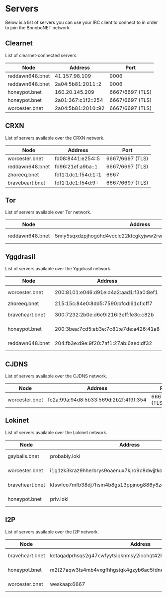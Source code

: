 Servers
=======

Below is a list of servers you can use your IRC client to connect to in order to join the BonoboNET network.

## Clearnet

List of clearnet-connected servers.

| Node      |  Address    | Port     |
|-----------|-------------|----------|
| reddawn648.bnet | 41.157.98.109 | 9006 |
| reddawn648.bnet | 2a04:5b81:2011::2 | 9006 |
| honeypot.bnet | 160.20.145.209 | 6667/6697 (TLS) |
| honeypot.bnet | 2a01:367:c1f2::254 | 6667/6697 (TLS) |
| worcester.bnet | 2a04:5b81:2010::92 | 6667/6697 (TLS) |

## CRXN

List of servers available over the CRXN network.

| Node      |  Address    | Port     |
|-----------|-------------|----------|
| worcester.bnet | fd08:8441:e254::5 | 6667/6697 (TLS) |
| reddawn648.bnet | fd96:21ef:a9ba::1 | 6667/6697 (TLS) |
| zhoreeq.bnet | fdf1:1dc1:f54d:1::1 | 6667 |
| bravebeart.bnet | fdf1:1dc1:f54d:9:: | 6667/6697 (TLS) |

## Tor

List of servers available over Tor network.

| Node      |  Address    | Port     |
|-----------|-------------|----------|
| reddawn648.bnet | 5miy5sqxdzpjhogohd4voclc22ktcgkyjww2rwgs6j7ygsa7tdai7cqd.onion | 6667/6697 (TLS) |

## Yggdrasil

List of servers available over the Yggdrasil network.

| Node      |  Address    | Port     |
|-----------|-------------|----------|
| worcester.bnet | 200:8101:e046:d91e:d4a2:aad1:f3a0:8ef1 | 6667/6697 (TLS) |
| zhoreeq.bnet | 215:15c:84e0:8dd5:7590:bfcd:61cf:cff7 | 6667 |
| braveheart.bnet | 300:7232:2b0e:d6e9:216:3eff:fe3c:c82b | 6667/6697 (TLS) |
| honeypot.bnet | 200:3bea:7cd5:eb3e:7c81:e7de:a426:41a8 | 6667/6697 (TLS) |
| reddawn648.bnet | 204:fb3e:d9e:9f20:7af1:27ab:6aed:df32 | 6667/6697 (TLS) |

## CJDNS

List of servers available over the CJDNS network.

| Node      |  Address    | Port     |
|-----------|-------------|----------|
| worcester.bnet | fc2a:99a:94d8:5b33:569d:2b2f:4f9f:354 | 6667/6697 (TLS) |

## Lokinet

List of servers available over the Lokinet network.

| Node      |  Address    | Port     |
|-----------|-------------|----------|
| gayballs.bnet | probably.loki | No SSL/TLS |
| worcester.bnet | i1g1zk3kraz9hherbrys9oaenux7kjro9c8dwjjtkong4m6eydfy.loki | 6667/6697 (TLS) |
| braveheart.bnet | kfswfco7mfb38dj7hsm4b8gs13ppjnog886y8zcgzno4jt16cepy.loki | 6667/6697 (TLS) |
| honeypot.bnet | priv.loki | 6667/6697 (TLS) |

## I2P

List of servers available over the I2P network.

| Node      |  Address    | Type     |
|-----------|-------------|----------|
| braveheart.bnet | ketaqadprhsqs2g47cwfyytsiqknmsy2ioohqt42htrbcsxpbjda.b32.i2p | No SSL/TLS |
| honeypot.bnet | m2t27aqw3ts4mb4vxgfhhgstqk4gzyb6ac5fdnezmsf2xbbtdiiq.b32.i2p:6667 | No SSL/TLS |
| worcester.bnet | weskaap:6667 | No SSL/TLS |